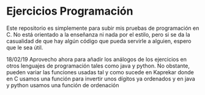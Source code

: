# Ejercicios Programación
Este repositorio es simplemente para subir mis pruebas de programación en C.
No está orientado a la enseñanza ni nada por el estilo, pero si se da la casualidad de que hay algún código que pueda servirle a alguien, espero que le sea útil.

18/02/19
Aprovecho ahora para añadir los análogos de los ejercicios en otros lenguajes de programación tales como java y python. No obstante, pueden variar las funciones usadas tal y como sucede en Kaprekar donde en C usamos una función para invertir unos dígitos  ya ordenados y en java y python usamos una función de ordenación
